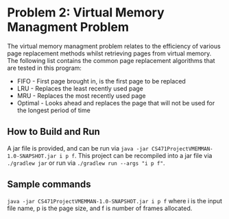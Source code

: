 # Problem 2: Virtual Memory Managment Problem

The virtual memory managment problem relates to the efficiency of various page replacement methods whilst retrieving pages from virtual memory.
The following list contains the common page replacement algorithms that are tested in this program:
* FIFO - First page brought in, is the first page to be replaced
* LRU - Replaces the least recently used page
* MRU - Replaces the most recently used page
* Optimal - Looks ahead and replaces the page that will not be used for the longest period of time

## How to Build and Run

A jar file is provided, and can be run via `java -jar CS471ProjectVMEMMAN-1.0-SNAPSHOT.jar i p f`.
This project can be recompiled into a jar file via `./gradlew jar` or run via `./gradlew run --args "i p f"`.

## Sample commands

`java -jar CS471ProjectVMEMMAN-1.0-SNAPSHOT.jar i p f` where i is the input file name, p is the page size, and f is number 
of frames allocated. 